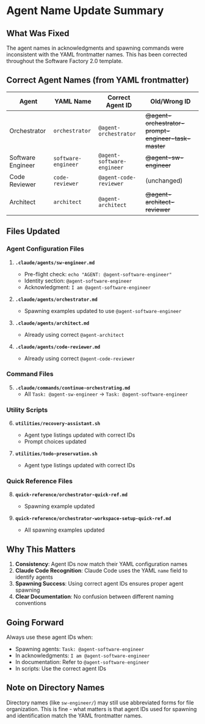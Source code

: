 # Agent Name Update Summary

## What Was Fixed

The agent names in acknowledgments and spawning commands were inconsistent with the YAML frontmatter names. This has been corrected throughout the Software Factory 2.0 template.

## Correct Agent Names (from YAML frontmatter)

| Agent | YAML Name | Correct Agent ID | Old/Wrong ID |
|-------|-----------|------------------|--------------|
| Orchestrator | `orchestrator` | `@agent-orchestrator` | ~~@agent-orchestrator-prompt-engineer-task-master~~ |
| Software Engineer | `software-engineer` | `@agent-software-engineer` | ~~@agent-sw-engineer~~ |
| Code Reviewer | `code-reviewer` | `@agent-code-reviewer` | (unchanged) |
| Architect | `architect` | `@agent-architect` | ~~@agent-architect-reviewer~~ |

## Files Updated

### Agent Configuration Files
1. **`.claude/agents/sw-engineer.md`**
   - Pre-flight check: `echo "AGENT: @agent-software-engineer"`
   - Identity section: `@agent-software-engineer`
   - Acknowledgment: `I am @agent-software-engineer`

2. **`.claude/agents/orchestrator.md`**
   - Spawning examples updated to use `@agent-software-engineer`

3. **`.claude/agents/architect.md`**
   - Already using correct `@agent-architect`

4. **`.claude/agents/code-reviewer.md`**
   - Already using correct `@agent-code-reviewer`

### Command Files
5. **`.claude/commands/continue-orchestrating.md`**
   - All `Task: @agent-sw-engineer` → `Task: @agent-software-engineer`

### Utility Scripts
6. **`utilities/recovery-assistant.sh`**
   - Agent type listings updated with correct IDs
   - Prompt choices updated

7. **`utilities/todo-preservation.sh`**
   - Agent type listings updated with correct IDs

### Quick Reference Files
8. **`quick-reference/orchestrator-quick-ref.md`**
   - Spawning example updated

9. **`quick-reference/orchestrator-workspace-setup-quick-ref.md`**
   - All spawning examples updated

## Why This Matters

1. **Consistency**: Agent IDs now match their YAML configuration names
2. **Claude Code Recognition**: Claude Code uses the YAML `name` field to identify agents
3. **Spawning Success**: Using correct agent IDs ensures proper agent spawning
4. **Clear Documentation**: No confusion between different naming conventions

## Going Forward

Always use these agent IDs when:
- Spawning agents: `Task: @agent-software-engineer`
- In acknowledgments: `I am @agent-software-engineer`
- In documentation: Refer to `@agent-software-engineer`
- In scripts: Use the correct agent IDs

## Note on Directory Names

Directory names (like `sw-engineer/`) may still use abbreviated forms for file organization. This is fine - what matters is that agent IDs used for spawning and identification match the YAML frontmatter names.